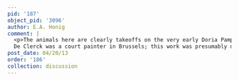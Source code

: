 ```yaml
---
pid: '187'
object_pid: '3096'
author: E.A. Honig
comment: |
  <p>The animals here are clearly takeoffs on the very early Doria Pamphili Paradise Landscape. Since that was definitely done in Rome and the present painting was definitely done in Antwerp/Brussels, this indicates that Jan had drawings of those animals --particularly, for instance, the lion-- that he brought home with him from Italy.<br />
  De Clerck was a court painter in Brussels; this work was presumably done in that context.</p>
post_date: 04/20/13
order: '186'
collection: discussion
---
```

